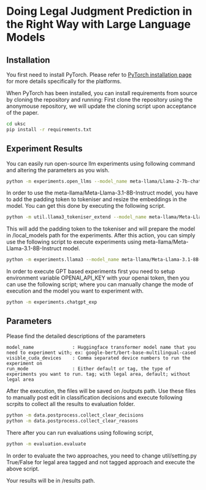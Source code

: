# Doing Legal Judgment Prediction in the Right Way with Large Language Models

## Installation

You first need to install PyTorch.
Please refer to [PyTorch installation page](https://pytorch.org/get-started/locally/#start-locally) for more details
specifically for the platforms.

When PyTorch has been installed, you can install requirements from source by cloning the repository and running:
First clone the repository using the anonymouse repository, we will update the cloning script upon acceptance of the
paper.

```bash
cd uksc
pip install -r requirements.txt
```

## Experiment Results

You can easily run open-source llm experiments using following command and altering the parameters as you wish.

```bash
python -m experiments.open_llms --model_name meta-llama/Llama-2-7b-chat-hf --visible_cuda_devices 0,1,2 --run_mode tag
```

In order to use the meta-llama/Meta-Llama-3.1-8B-Instruct model, you have to add the padding token to tokeniser and
resize the embeddings in the model.
You can get this done by executing the following script.

```bash
python -m util.llama3_tokeniser_extend --model_name meta-llama/Meta-Llama-3.1-8B-Instruct
```

This will add the padding token to the tokeniser and will prepare the model in /local_models path for the experiments.
After this action, you can simply use the following script to execute experiments using
meta-llama/Meta-Llama-3.1-8B-Instruct model.

```bash
python -m experiments.llama3 --model_name meta-llama/Meta-Llama-3.1-8B-Instruct --visible_cuda_devices 0,1,2 --run_mode tag
```

In order to execute GPT based experiments first you need to setup environment variable OPENAI_API_KEY with your openai
token, then you can use the following script; where you can manually change the mode of execution and the model you want to experiment with.

```bash
python -m experiments.chatgpt_exp
```

## Parameters

Please find the detailed descriptions of the parameters

```texts
model_name              : Huggingface transformer model name that you need to experiment with; ex: google-bert/bert-base-multilingual-cased
visible_cuda_devices    : Comma separated device numbers to run the experiment on
run_mode                : Either default or tag, the type of experiments you want to run. tag; with legal area, default; without legal area
```

After the execution, the files will be saved on /outputs path. Use these files to manually post edit in classification
decisions and execute following scrpits to collect all the results to evaluation folder.

```bash
python -m data.postprocess.collect_clear_decisions
python -m data.postprocess.collect_clear_reasons
```

There after you can run evaluations using following script,

```bash
python -m evaluation.evaluate
```

In order to evaluate the two approaches, you need to change util/setting.py True/False for legal area tagged and not
tagged approach and execute the above script.

Your results will be in /results path. 
